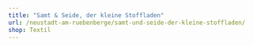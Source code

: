 ```yaml
---
title: "Samt & Seide, der kleine Stoffladen"
url: /neustadt-am-ruebenberge/samt-und-seide-der-kleine-stoffladen/
shop: Textil
---
```

